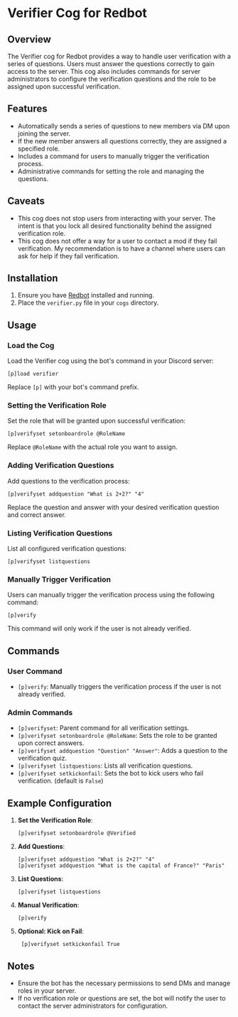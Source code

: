# Verifier Cog for Redbot

## Overview

The Verifier cog for Redbot provides a way to handle user verification with a series of questions. Users must answer the questions correctly to gain access to the server. This cog also includes commands for server administrators to configure the verification questions and the role to be assigned upon successful verification.

## Features

- Automatically sends a series of questions to new members via DM upon joining the server.
- If the new member answers all questions correctly, they are assigned a specified role.
- Includes a command for users to manually trigger the verification process.
- Administrative commands for setting the role and managing the questions.

## Caveats

- This cog does not stop users from interacting with your server. The intent is that you lock all desired functionality behind the assigned verification role.
- This cog does not offer a way for a user to contact a mod if they fail verification. My recommendation is to have a channel where users can ask for help if they fail verification.

## Installation

1. Ensure you have [Redbot](https://github.com/Cog-Creators/Red-DiscordBot) installed and running.
2. Place the `verifier.py` file in your `cogs` directory.

## Usage

### Load the Cog

Load the Verifier cog using the bot's command in your Discord server:

```;
[p]load verifier
```

Replace `[p]` with your bot's command prefix.

### Setting the Verification Role

Set the role that will be granted upon successful verification:

```;
[p]verifyset setonboardrole @RoleName
```

Replace `@RoleName` with the actual role you want to assign.

### Adding Verification Questions

Add questions to the verification process:

```;
[p]verifyset addquestion "What is 2+2?" "4"
```

Replace the question and answer with your desired verification question and correct answer.

### Listing Verification Questions

List all configured verification questions:

```;
[p]verifyset listquestions
```

### Manually Trigger Verification

Users can manually trigger the verification process using the following command:

```;
[p]verify
```

This command will only work if the user is not already verified.

## Commands

### User Command

- `[p]verify`: Manually triggers the verification process if the user is not already verified.

### Admin Commands

- `[p]verifyset`: Parent command for all verification settings.
- `[p]verifyset setonboardrole @RoleName`: Sets the role to be granted upon correct answers.
- `[p]verifyset addquestion "Question" "Answer"`: Adds a question to the verification quiz.
- `[p]verifyset listquestions`: Lists all verification questions.
- `[p]verifyset setkickonfail`: Sets the bot to kick users who fail verification. (default is `False`)

## Example Configuration

1. **Set the Verification Role**:

   ```;
   [p]verifyset setonboardrole @Verified
   ```

2. **Add Questions**:

   ```;
   [p]verifyset addquestion "What is 2+2?" "4"
   [p]verifyset addquestion "What is the capital of France?" "Paris"
   ```

3. **List Questions**:

   ```;
   [p]verifyset listquestions
   ```

4. **Manual Verification**:

   ```;
   [p]verify
   ```

5. **Optional: Kick on Fail**:

   ```;
    [p]verifyset setkickonfail True
    ```

## Notes

- Ensure the bot has the necessary permissions to send DMs and manage roles in your server.
- If no verification role or questions are set, the bot will notify the user to contact the server administrators for configuration.
